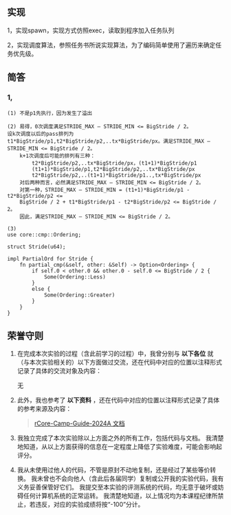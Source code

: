 ## 实现
1，实现spawn，实现方式仿照exec，读取到程序加入任务队列

2，实现调度算法，参照任务书所说实现算法，为了编码简单使用了遍历来确定任务优先级。

## 简答

### 1,
```
(1) 不是p1先执行，因为发生了溢出

(2) 易得，0次调度满足STRIDE_MAX – STRIDE_MIN <= BigStride / 2。
设k次调度以后的pass排列为t1*BigStride/p1,t2*BigStride/p2,..tx*BigStride/px。满足STRIDE_MAX – STRIDE_MIN <= BigStride / 2。
	k+1次调度后可能的排列有三种：
		t2*BigStride/p2,..tx*BigStride/px，(t1+1)*BigStride/p1
		(t1+1)*BigStride/p1,t2*BigStride/p2,..tx*BigStride/px
		t2*BigStride/p2,..(t1+1)*BigStride/p1..,tx*BigStride/px
	对后两种而言，必然满足STRIDE_MAX – STRIDE_MIN <= BigStride / 2。
	对第一种，STRIDE_MAX – STRIDE_MIN = (t1+1)*BigStride/p1 - t2*BigStride/p2 <=
	BigStride / 2 + t1*BigStride/p1 - t2*BigStride/p2 <= BigStride / 2。
	因此，满足STRIDE_MAX – STRIDE_MIN <= BigStride / 2。

(3) 
use core::cmp::Ordering;

struct Stride(u64);

impl PartialOrd for Stride {
    fn partial_cmp(&self, other: &Self) -> Option<Ordering> {
	    if self.0 < other.0 && other.0 - self.0 <= BigStride / 2 {
		    Some(Ordering::Less)
	    }
	    else {
		    Some(Ordering::Greater)
	    }
    }
}
```


## 荣誉守则
1. 在完成本次实验的过程（含此前学习的过程）中，我曾分别与 **以下各位** 就（与本次实验相关的）以下方面做过交流，还在代码中对应的位置以注释形式记录了具体的交流对象及内容：
    
    无
    
2. 此外，我也参考了 **以下资料** ，还在代码中对应的位置以注释形式记录了具体的参考来源及内容：
    
    >[rCore-Camp-Guide-2024A 文档](https://learningos.cn/rCore-Camp-Guide-2024A/index.html)
    

3. 我独立完成了本次实验除以上方面之外的所有工作，包括代码与文档。 我清楚地知道，从以上方面获得的信息在一定程度上降低了实验难度，可能会影响起评分。

4. 我从未使用过他人的代码，不管是原封不动地复制，还是经过了某些等价转换。 我未曾也不会向他人（含此后各届同学）复制或公开我的实验代码，我有义务妥善保管好它们。 我提交至本实验的评测系统的代码，均无意于破坏或妨碍任何计算机系统的正常运转。 我清楚地知道，以上情况均为本课程纪律所禁止，若违反，对应的实验成绩将按“-100”分计。